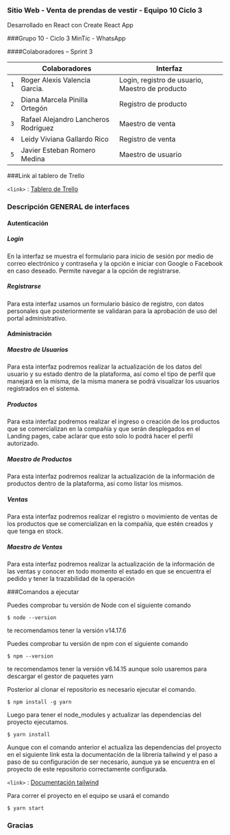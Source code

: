 ### Sitio Web - Venta de prendas de vestir - Equipo 10  Ciclo 3

Desarrollado en React con  Create React App

###Grupo 10 - Ciclo 3 MinTic - WhatsApp

####Colaboradores – Sprint 3


|  | Colaboradores                    | Interfaz                    |
| ------------- | ------------------------------ |------------------------------ |
| `1`   | Roger Alexis Valencia Garcia.       | Login, registro de usuario, Maestro de producto |
| `2`   | Diana Marcela Pinilla Ortegón     | Registro de producto |
| `3`   | Rafael Alejandro Lancheros Rodríguez     | Maestro de venta |
| `4`   | Leidy Viviana Gallardo Rico     | Registro de venta |
| `5`   | Javier Esteban Romero Medina     | Maestro de usuario |


###Link al tablero de Trello

`<link>` : [Tablero de Trello ](https://trello.com/invite/b/t2gHdrIk/a17019d3002206077d24e6f8f3b0bcd4/scrum-equipo-10 "Tablero de Trello")


### Descripción GENERAL de interfaces

#### Autenticación
##### Login
En la interfaz se muestra el formulario para inicio de sesión por medio de correo electrónico y contraseña y la opción e iniciar con Google o Facebook en caso deseado.
Permite navegar a la opción de registrarse.
##### Registrarse
Para esta interfaz usamos un formulario básico de registro, con datos personales que posteriormente se validaran para la aprobación de uso del portal administrativo.
#### Administración
##### Maestro de Usuarios
Para esta interfaz podremos realizar la actualización de los datos del usuario y su estado dentro de la plataforma, así como el tipo de perfil que manejará en la misma, de la misma manera se podrá visualizar los usuarios registrados en el sistema.
##### Productos
Para esta interfaz podremos realizar el ingreso o creación de los productos que se comercializan en la compañía y que serán desplegados en el Landing pages, cabe aclarar que esto solo lo podrá hacer el perfil autorizado.
##### Maestro de Productos
Para esta interfaz podremos realizar la actualización de la información de productos dentro de la plataforma, así como listar los mismos.
##### Ventas
Para esta interfaz podremos realizar el registro o movimiento de ventas de los productos que se comercializan en la compañía, que estén creados y que tenga en stock.
##### Maestro de Ventas
Para esta interfaz podremos realizar la actualización de la información de las ventas y conocer en todo momento el estado en que se encuentra el pedido y tener la trazabilidad de la operación

###Comandos a ejecutar

Puedes comprobar tu versión de Node con el siguiente comando

`$ node --version`

te recomendamos tener la versión v14.17.6

Puedes comprobar tu versión de npm con el siguiente comando

`$ npm --version`

te recomendamos tener la versión v6.14.15 aunque solo usaremos para descargar el gestor de paquetes yarn

Posterior al clonar el repositorio es necesario ejecutar el comando.

`$ npm install -g yarn`

Luego para tener el node_modules y actualizar las dependencias del proyecto ejecutamos.

`$ yarn install`


Aunque con el comando anterior el actualiza las dependencias del proyecto en el siguiente link esta la documentación de la librería tailwind y el paso a paso de su configuración de ser necesario, aunque ya se encuentra en el proyecto de este repositorio correctamente configurada.

`<link>` : [Documentación tailwind ](https://tailwindcss.com/docs/guides/create-react-app "Documentación Tailwind")

Para correr el proyecto en el equipo se usará el comando

`$ yarn start`

### Gracias
